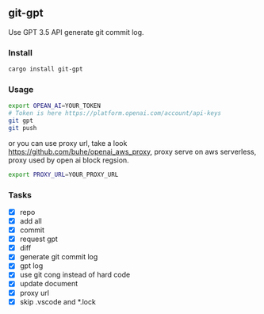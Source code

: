 ## git-gpt

Use GPT 3.5 API generate git commit log.

### Install
```bash
cargo install git-gpt
```

### Usage
```bash
export OPEAN_AI=YOUR_TOKEN
# Token is here https://platform.openai.com/account/api-keys
git gpt
git push
```
or you can use proxy url, take a look https://github.com/buhe/openai_aws_proxy, proxy serve on aws serverless, proxy used by open ai block regsion.
```bash
export PROXY_URL=YOUR_PROXY_URL
```

### Tasks

- [x] repo
- [x] add all
- [x] commit
- [x] request gpt
- [x] diff
- [x] generate git commit log
- [x] gpt log
- [x] use git cong instead of hard code
- [x] update document
- [x] proxy url
- [x] skip .vscode and *.lock

